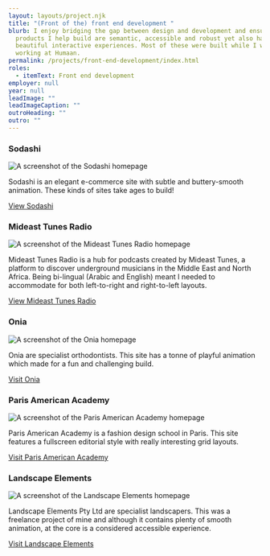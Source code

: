 ```yaml
---
layout: layouts/project.njk
title: "(Front of the) front end development "
blurb: I enjoy bridging the gap between design and development and ensuring the
  products I help build are semantic, accessible and robust yet also have
  beautiful interactive experiences. Most of these were built while I was
  working at Humaan.
permalink: /projects/front-end-development/index.html
roles:
  - itemText: Front end development
employer: null
year: null
leadImage: ""
leadImageCaption: ""
outroHeading: ""
outro: ""
---
```

### Sodashi

![A screenshot of the Sodashi homepage](/images/www.sodashi.co.uk_-1-.png "An elegant e-commerce site built on the Magento platform")

Sodashi is an elegant e-commerce site with subtle and buttery-smooth animation. These kinds of sites take ages to build!

[View Sodashi](https://www.sodashi.co.uk/)

### Mideast Tunes Radio

![A screenshot of the Mideast Tunes Radio homepage](/images/radio.mideastunes.com_-1-.png "Building right-to-left reading websites is a mind bending exercise.  ")

Mideast Tunes Radio is a hub for podcasts created by Mideast Tunes, a platform to discover underground musicians in the Middle East and North Africa. Being bi-lingual (Arabic and English) meant I needed to accommodate for both left-to-right and right-to-left layouts.

[View Mideast Tunes Radio](https://radio.mideastunes.com/)

### Onia

![A screenshot of the Onia homepage](/images/www.onia.com.au_.png "Looping keyframe animation bought this site to life.")

Onia are specialist orthodontists. This site has a tonne of playful animation which made for a fun and challenging build.

[Visit Onia](https://www.onia.com.au/)

### Paris American Academy

![A screenshot of the Paris American Academy homepage](/images/www.parisamericanacademy.fr_.png "Quirky grids and an editorial aesthetic made this a challenging build.")

Paris American Academy is a fashion design school in Paris. This site features a fullscreen editorial style with really interesting grid layouts.

[Visit Paris American Academy](https://www.parisamericanacademy.fr/)

### Landscape Elements

![A screenshot of the Landscape Elements homepage](/images/landscapeelements.com.au_.png "An accessible site with layers on finesse on top.")

Landscape Elements Pty Ltd are specialist landscapers. This was a freelance project of mine and although it contains plenty of smooth animation, at the core is a considered accessible experience.

[Visit Landscape Elements](https://landscapeelements.com.au/)